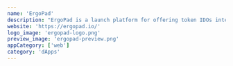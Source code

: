 ```yaml
---
name: 'ErgoPad'
description: "ErgoPad is a launch platform for offering token IDOs intended to provide funding for new projects within the Ergo ecosystem. Ergopad will release its own native token through an IDO (Initial Dex Offering), and users will be able to trade ergo for these tokens and stake them through smart contracts."
website: 'https://ergopad.io/'
logo_image: 'ergopad-logo.png'
preview_image: 'ergopad-preview.png'
appCategory: ['web']
category: 'dApps'
---
```

